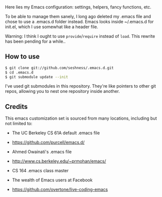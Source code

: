 Here lies my Emacs configuration: settings, helpers, fancy functions, etc.

To be able to manage them sanely, I long ago deleted my .emacs file and chose to use a .emacs.d folder instead.
Emacs looks inside ~/.emacs.d for init.el, which I use somewhat like a header file.

Warning: I think I ought to use `provide`/`require` instead of `load`. This rewrite has been pending for a while..

## How to use

```sh
$ git clone git://github.com/seshness/.emacs.d.git
$ cd .emacs.d
$ git submodule update --init
```

I've used git submodules in this repository. They're like pointers to other git repos, allowing you to nest one repository inside another.

## Credits

This emacs customization set is sourced from many locations,
including but not limited to:

   * The UC Berkeley CS 61A default .emacs file

   * https://github.com/purcell/emacs.d/

   * Ahmed Owainati's .emacs file

   * http://www.cs.berkeley.edu/~prmohan/emacs/

   * CS 164 .emacs class master

   * The wealth of Emacs users at Facebook

   * https://github.com/overtone/live-coding-emacs
